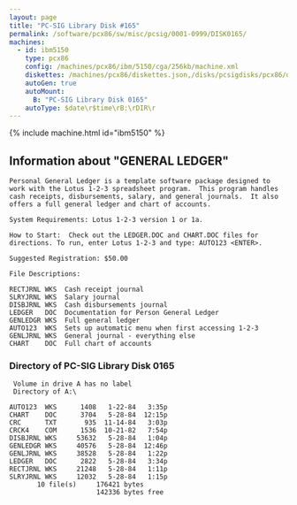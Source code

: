 ```yaml
---
layout: page
title: "PC-SIG Library Disk #165"
permalink: /software/pcx86/sw/misc/pcsig/0001-0999/DISK0165/
machines:
  - id: ibm5150
    type: pcx86
    config: /machines/pcx86/ibm/5150/cga/256kb/machine.xml
    diskettes: /machines/pcx86/diskettes.json,/disks/pcsigdisks/pcx86/diskettes.json
    autoGen: true
    autoMount:
      B: "PC-SIG Library Disk 0165"
    autoType: $date\r$time\rB:\rDIR\r
---
```


{% include machine.html id="ibm5150" %}

## Information about "GENERAL LEDGER"

    Personal General Ledger is a template software package designed to
    work with the Lotus 1-2-3 spreadsheet program.  This program handles
    cash receipts, disbursements, salary, and general journals.  It also
    offers a full general ledger and chart of accounts.
    
    System Requirements: Lotus 1-2-3 version 1 or 1a.
    
    How to Start:  Check out the LEDGER.DOC and CHART.DOC files for
    directions. To run, enter Lotus 1-2-3 and type: AUTO123 <ENTER>.
    
    Suggested Registration: $50.00
    
    File Descriptions:
    
    RECTJRNL WKS  Cash receipt journal
    SLRYJRNL WKS  Salary journal
    DISBJRNL WKS  Cash disbursements journal
    LEDGER   DOC  Documentation for Person General Ledger
    GENLEDGR WKS  Full general ledger
    AUTO123  WKS  Sets up automatic menu when first accessing 1-2-3
    GENLJRNL WKS  General journal - everything else
    CHART    DOC  Full chart of accounts

### Directory of PC-SIG Library Disk 0165

     Volume in drive A has no label
     Directory of A:\

    AUTO123  WKS      1408   1-22-84   3:35p
    CHART    DOC      3704   5-28-84  12:15p
    CRC      TXT       935  11-14-84   3:03p
    CRCK4    COM      1536  10-21-82   7:54p
    DISBJRNL WKS     53632   5-28-84   1:04p
    GENLEDGR WKS     40576   5-28-84  12:46p
    GENLJRNL WKS     38528   5-28-84   1:22p
    LEDGER   DOC      2822   5-28-84   3:34p
    RECTJRNL WKS     21248   5-28-84   1:11p
    SLRYJRNL WKS     12032   5-28-84   1:15p
           10 file(s)     176421 bytes
                          142336 bytes free
